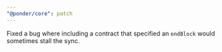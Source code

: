 ```yaml
---
"@ponder/core": patch
---
```


Fixed a bug where including a contract that specified an `endBlock` would sometimes stall the sync.
